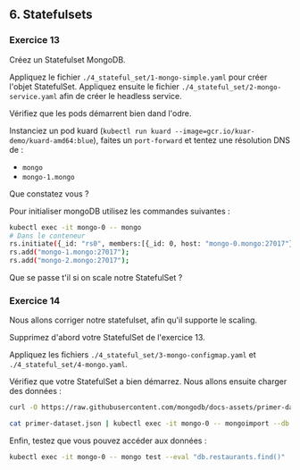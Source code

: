 ## 6. Statefulsets

### Exercice 13

Créez un Statefulset MongoDB.

Appliquez le fichier `./4_stateful_set/1-mongo-simple.yaml` pour créer l'objet StatefulSet.
Appliquez ensuite le fichier `./4_stateful_set/2-mongo-service.yaml` afin de créer le headless service.

Vérifiez que les pods démarrent bien dand l'odre. 

Instanciez un pod kuard (`kubectl run kuard --image=gcr.io/kuar-demo/kuard-amd64:blue`), faites un `port-forward` et tentez une résolution DNS de :
* `mongo`
* `mongo-1.mongo`

Que constatez vous ?

Pour initialiser mongoDB utilisez les commandes suivantes :

```bash
kubectl exec -it mongo-0 -- mongo
# Dans le conteneur
rs.initiate({_id: "rs0", members:[{_id: 0, host: "mongo-0.mongo:27017"}]});
rs.add("mongo-1.mongo:27017");
rs.add("mongo-2.mongo:27017");
```

Que se passe t'il si on scale notre StatefulSet ?


### Exercice 14

Nous allons corriger notre statefulset, afin qu'il supporte le scaling.

Supprimez d'abord votre StatefulSet de l'exercice 13.

Appliquez les fichiers `./4_stateful_set/3-mongo-configmap.yaml` et `./4_stateful_set/4-mongo.yaml`.

Vérifiez que votre StatefulSet a bien démarrez. Nous allons ensuite charger des données :

```bash
curl -O https://raw.githubusercontent.com/mongodb/docs-assets/primer-dataset/primer-dataset.json

cat primer-dataset.json | kubectl exec -it mongo-0 -- mongoimport --db test --collection restaurants --drop
```

Enfin, testez que vous pouvez accéder aux données : 

```bash
kubectl exec -it mongo-0 -- mongo test --eval "db.restaurants.find()"
```
